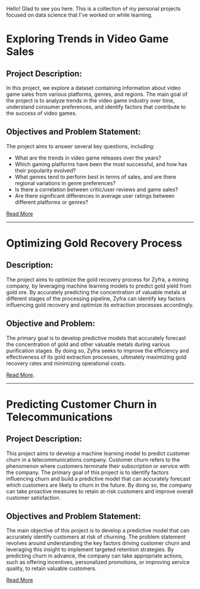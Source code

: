 Hello! Glad to see you here. This is a collection of my personal projects focused on data science that I've worked on while learning.

# Exploring Trends in Video Game Sales
## Project Description:
In this project, we explore a dataset containing information about video game sales from various platforms, genres, and regions. The main goal of the project is to analyze trends in the video game industry over time, understand consumer preferences, and identify factors that contribute to the success of video games.

## Objectives and Problem Statement:
The project aims to answer several key questions, including:
- What are the trends in video game releases over the years?
- Which gaming platforms have been the most successful, and how has their popularity evolved?
- What genres tend to perform best in terms of sales, and are there regional variations in genre preferences?
- Is there a correlation between critic/user reviews and game sales?
- Are there significant differences in average user ratings between different platforms or genres?
  
[Read More](https://github.com/nuryaningsih/nurya_portofolio/blob/main/markdown.md#exploring-trends-in-video-game-sales)

---

# Optimizing Gold Recovery Process
## Description:
The project aims to optimize the gold recovery process for Zyfra, a mining company, by leveraging machine learning models to predict gold yield from gold ore. By accurately predicting the concentration of valuable metals at different stages of the processing pipeline, Zyfra can identify key factors influencing gold recovery and optimize its extraction processes accordingly.

## Objective and Problem:
The primary goal is to develop predictive models that accurately forecast the concentration of gold and other valuable metals during various purification stages. By doing so, Zyfra seeks to improve the efficiency and effectiveness of its gold extraction processes, ultimately maximizing gold recovery rates and minimizing operational costs.

[Read More](https://github.com/nuryaningsih/nurya_portofolio/blob/main/markdown.md#Optimizing-Gold-Recovery-Process).

---

# Predicting Customer Churn in Telecommunications
## Project Description:
This project aims to develop a machine learning model to predict customer churn in a telecommunications company. Customer churn refers to the phenomenon where customers terminate their subscription or service with the company. The primary goal of this project is to identify factors influencing churn and build a predictive model that can accurately forecast which customers are likely to churn in the future. By doing so, the company can take proactive measures to retain at-risk customers and improve overall customer satisfaction.

## Objectives and Problem Statement:
The main objective of this project is to develop a predictive model that can accurately identify customers at risk of churning. The problem statement revolves around understanding the key factors driving customer churn and leveraging this insight to implement targeted retention strategies. By predicting churn in advance, the company can take appropriate actions, such as offering incentives, personalized promotions, or improving service quality, to retain valuable customers.

[Read More](https://github.com/nuryaningsih/nurya_portofolio/blob/main/markdown.md#Predicting-Customer-Churn-in-Telecommunications)

